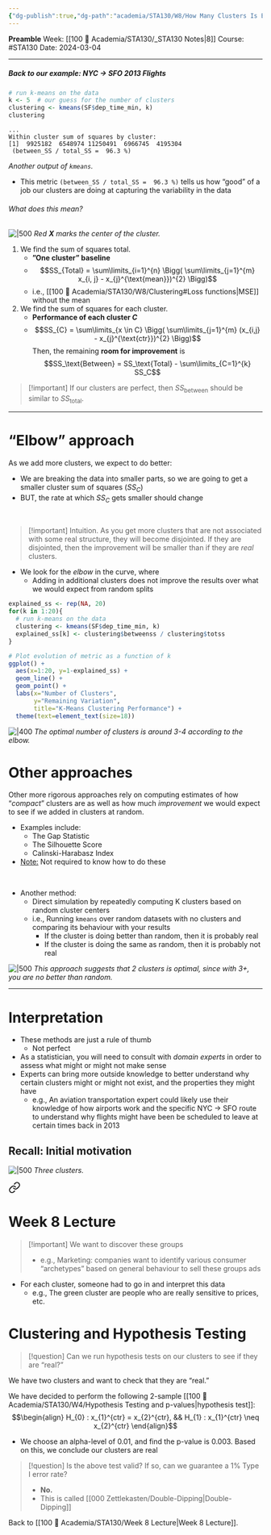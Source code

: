 ```yaml
---
{"dg-publish":true,"dg-path":"academia/STA130/W8/How Many Clusters Is Enough.md","permalink":"/academia/sta-130/w8/how-many-clusters-is-enough/","created":"2024-03-04T14:33:42.410-05:00","updated":"2024-03-05T21:47:44.180-05:00"}
---
```


**Preamble**
Week: [[100 📒 Academia/STA130/_STA130 Notes\|8]]
Course: #STA130
Date: 2024-03-04

---
##### Back to our example: NYC → SFO 2013 Flights

```r
# run k-means on the data
k <- 5  # our guess for the number of clusters
clustering <- kmeans(SF$dep_time_min, k)
clustering
```

```
...
Within cluster sum of squares by cluster:
[1]  9925182  6548974 11250491  6966745  4195304
 (between_SS / total_SS =  96.3 %)
```
*Another output of `kmeans`.*

- This metric `(between_SS / total_SS =  96.3 %)` tells us how “good” of a job our clusters are doing at capturing the variability in the data

###### What does this mean?
![|500](https://i.imgur.com/PKscpTR.png)
*Red **X** marks the center of the cluster.*

1. We find the sum of squares total.
    - **”One cluster” baseline**
    - $$SS_{Total} = \sum\limits_{i=1}^{n} \Bigg( \sum\limits_{j=1}^{m} x_{i, j} - x_{j}^{\text{mean}})^{2} \Bigg)$$
    - i.e., [[100 📒 Academia/STA130/W8/Clustering#Loss functions\|MSE]] without the mean
2. We find the sum of squares for each cluster.
    - **Performance of each cluster $C$**
    - $$SS_{C} = \sum\limits_{x \in C} \Bigg( \sum\limits_{j=1}^{m} (x_{i,j} - x_{j}^{\text{ctr}})^{2} \Bigg)$$
Then, the remaining **room for improvement** is
$$SS_\text{Between} = SS_\text{Total} - \sum\limits_{C=1}^{k} SS_C$$

> [!important] If our clusters are perfect, then $SS_\text{between}$ should be similar to $SS_\text{total}$.


---
# “Elbow” approach

As we add more clusters, we expect to do better: 
- We are breaking the data into smaller parts, so we are going to get a smaller cluster sum of squares ($SS_C$)
- BUT, the rate at which $SS_C$ gets smaller should change

<br>

> [!important] Intuition.
> As you get more clusters that are not associated with some real structure, they will become disjointed. If they are disjointed, then the improvement will be smaller than if they are *real* clusters.



- We look for the *elbow* in the curve, where
    - Adding in additional clusters does not improve the results over what we would expect from random splits

```r
explained_ss <- rep(NA, 20)
for(k in 1:20){
  # run k-means on the data
  clustering <- kmeans(SF$dep_time_min, k)
  explained_ss[k] <- clustering$betweenss / clustering$totss
}

# Plot evolution of metric as a function of k
ggplot() + 
  aes(x=1:20, y=1-explained_ss) +
  geom_line() + 
  geom_point() +
  labs(x="Number of Clusters", 
       y="Remaining Variation",
       title="K-Means Clustering Performance") +
  theme(text=element_text(size=18))
```

![|400](https://i.imgur.com/yNqWqGd.png)
*The optimal number of clusters is around 3-4 according to the elbow.*

# Other approaches

Other more rigorous approaches rely on computing estimates of how “*compact*” clusters are as well as how much *improvement* we would expect to see if we added in clusters at random.
- Examples include:
    - The Gap Statistic
    - The Silhouette Score
    - Calinski-Harabasz Index
-  <u>Note:</u> Not required to know how to do these

<br>

- Another method:
    - Direct simulation by repeatedly computing K clusters based on random cluster centers
    - i.e., Running `kmeans` over random datasets with no clusters and comparing its behaviour with your results
        - If the cluster is doing better than random, then it is probably real
        - If the cluster is doing the same as random, then it is probably not real

![|500](https://i.imgur.com/rF6NnnN.png)
*This approach suggests that 2 clusters is optimal, since with 3+, you are no better than random.*

---
# Interpretation

- These methods are just a rule of thumb
    - Not perfect
- As a statistician, you will need to consult with *domain experts* in order to assess what might or might not make sense
- Experts can bring more outside knowledge to better understand why certain clusters might or might not exist, and the properties they might have
    - e.g., An aviation transportation expert could likely use their knowledge of how airports work and the specific NYC → SFO route to understand why flights might have been be scheduled to leave at certain times back in 2013

## Recall: Initial motivation

![|500](https://i.imgur.com/q8FUNPa.png)
*Three clusters.*


<div class="transclusion internal-embed is-loaded"><a class="markdown-embed-link" href="/academia/sta-130/week-8-lecture/#42bec5" aria-label="Open link"><svg xmlns="http://www.w3.org/2000/svg" width="24" height="24" viewBox="0 0 24 24" fill="none" stroke="currentColor" stroke-width="2" stroke-linecap="round" stroke-linejoin="round" class="svg-icon lucide-link"><path d="M10 13a5 5 0 0 0 7.54.54l3-3a5 5 0 0 0-7.07-7.07l-1.72 1.71"></path><path d="M14 11a5 5 0 0 0-7.54-.54l-3 3a5 5 0 0 0 7.07 7.07l1.71-1.71"></path></svg></a><div class="markdown-embed">

<div class="markdown-embed-title">

# Week 8 Lecture

</div>


> [!important] We want to discover these groups
> - e.g., Marketing: companies want to identify various consumer “archetypes” based on general behaviour to sell these groups ads

</div></div>


- For each cluster, someone had to go in and interpret this data
    - e.g., The green cluster are people who are really sensitive to prices, etc.

# Clustering and Hypothesis Testing

> [!question] Can we run hypothesis tests on our clusters to see if they are “real?”

We have two clusters and want to check that they are “real.”

We have decided to perform the following 2-sample [[100 📒 Academia/STA130/W4/Hypothesis Testing and p-values\|hypothesis test]]: $$\begin{align} H_{0} : x_{1}^{ctr} = x_{2}^{ctr}, && H_{1} : x_{1}^{ctr} \neq x_{2}^{ctr} \end{align}$$
- We choose an alpha-level of 0.01, and find the p-value is 0.003. Based on this, we conclude our clusters are real

> [!question] Is the above test valid? If so, can we guarantee a 1% Type I error rate?
> - **No.**
> - This is called [[000 Zettlekasten/Double-Dipping\|Double-Dipping]]

Back to [[100 📒 Academia/STA130/Week 8 Lecture\|Week 8 Lecture]].